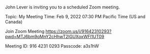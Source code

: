 John Lever is inviting you to a scheduled Zoom meeting.

Topic: My Meeting
Time: Feb 9, 2022 07:30 PM Pacific Time (US and Canada)

Join Zoom Meeting
https://zoom.us/j/91642310293?pwd=MTJ6bm9oMnY2cHhwT2lGUXoxWFl1UT09

Meeting ID: 916 4231 0293
Passcode: a3s1hW


